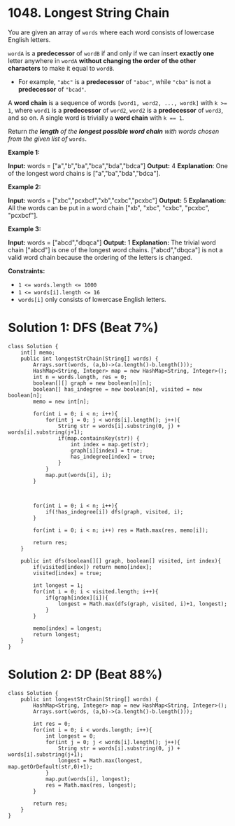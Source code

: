 # 1048. Longest String Chain
You are given an array of  `words`  where each word consists of lowercase English letters.

`wordA`  is a  **predecessor**  of  `wordB`  if and only if we can insert  **exactly one**  letter anywhere in  `wordA`  **without changing the order of the other characters**  to make it equal to  `wordB`.

-   For example,  `"abc"`  is a  **predecessor**  of  `"abac"`, while  `"cba"`  is not a  **predecessor**  of  `"bcad"`.

A  **word chain**  is a sequence of words  `[word1, word2, ..., wordk]`  with  `k >= 1`, where  `word1`  is a  **predecessor**  of  `word2`,  `word2`  is a  **predecessor**  of  `word3`, and so on. A single word is trivially a  **word chain**  with  `k == 1`.

Return  _the  **length**  of the  **longest possible word chain**  with words chosen from the given list of_ `words`.

**Example 1:**

**Input:** words = ["a","b","ba","bca","bda","bdca"]
**Output:** 4
**Explanation**: One of the longest word chains is ["a","ba","bda","bdca"].

**Example 2:**

**Input:** words = ["xbc","pcxbcf","xb","cxbc","pcxbc"]
**Output:** 5
**Explanation:** All the words can be put in a word chain ["xb", "xbc", "cxbc", "pcxbc", "pcxbcf"].

**Example 3:**

**Input:** words = ["abcd","dbqca"]
**Output:** 1
**Explanation:** The trivial word chain ["abcd"] is one of the longest word chains.
["abcd","dbqca"] is not a valid word chain because the ordering of the letters is changed.

**Constraints:**

-   `1 <= words.length <= 1000`
-   `1 <= words[i].length <= 16`
-   `words[i]`  only consists of lowercase English letters.

# Solution 1: DFS (Beat 7%)
```
class Solution {
    int[] memo;
    public int longestStrChain(String[] words) {
        Arrays.sort(words, (a,b)->(a.length()-b.length()));
        HashMap<String, Integer> map = new HashMap<String, Integer>();
        int n = words.length, res = 0;
        boolean[][] graph = new boolean[n][n];
        boolean[] has_indegree = new boolean[n], visited = new boolean[n];
        memo = new int[n];
        
        for(int i = 0; i < n; i++){    
            for(int j = 0; j < words[i].length(); j++){
                String str = words[i].substring(0, j) + words[i].substring(j+1);
                if(map.containsKey(str)) {
                    int index = map.get(str);
                    graph[i][index] = true;    
                    has_indegree[index] = true;
                }
            }
            map.put(words[i], i);
        }
        
        
        
        for(int i = 0; i < n; i++){
            if(!has_indegree[i]) dfs(graph, visited, i);
        }
        
        for(int i = 0; i < n; i++) res = Math.max(res, memo[i]);
        
        return res;
    }
    
    public int dfs(boolean[][] graph, boolean[] visited, int index){
        if(visited[index]) return memo[index];
        visited[index] = true;
        
        int longest = 1;
        for(int i = 0; i < visited.length; i++){
            if(graph[index][i]){
                longest = Math.max(dfs(graph, visited, i)+1, longest);
            }
        }
        
        memo[index] = longest;
        return longest;
    }
}
```

# Solution 2: DP (Beat 88%)
```
class Solution {
    public int longestStrChain(String[] words) {
        HashMap<String, Integer> map = new HashMap<String, Integer>();
        Arrays.sort(words, (a,b)->(a.length()-b.length()));
        
        int res = 0;
        for(int i = 0; i < words.length; i++){
            int longest = 0;
            for(int j = 0; j < words[i].length(); j++){
                String str = words[i].substring(0, j) + words[i].substring(j+1);
                longest = Math.max(longest, map.getOrDefault(str,0)+1);        
            }
            map.put(words[i], longest);
            res = Math.max(res, longest);
        }
        
        return res;
    }
}
```
